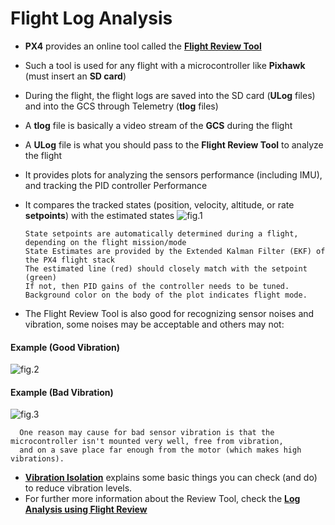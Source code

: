 # Flight Log Analysis

* **PX4** provides an online tool called the [**Flight Review Tool**](https://logs.px4.io/)
* Such a tool is used for any flight with a microcontroller like **Pixhawk** (must insert an **SD card**)
* During the flight, the flight logs are saved into the SD card (**ULog** files) and into the GCS through Telemetry (**tlog** files)
* A **tlog** file is basically a video stream of the **GCS** during the flight
* A **ULog** file is what you should pass to the **Flight Review Tool** to analyze the flight
* It provides plots for analyzing the sensors performance (including IMU), and tracking the PID controller Performance
* It compares the tracked states (position, velocity, altitude, or rate **setpoints**) with the estimated states
![fig.1](https://docs.px4.io/master/assets/flight_log_analysis/flight_review/flight_modes.png)

      State setpoints are automatically determined during a flight, depending on the flight mission/mode
      State Estimates are provided by the Extended Kalman Filter (EKF) of the PX4 flight stack
      The estimated line (red) should closely match with the setpoint (green)
      If not, then PID gains of the controller needs to be tuned.
      Background color on the body of the plot indicates flight mode.
      
* The Flight Review Tool is also good for recognizing sensor noises and vibration, some noises may be acceptable and others may not:
#### Example (Good Vibration)
![fig.2](https://docs.px4.io/master/assets/flight_log_analysis/flight_review/vibrations_good_actuator_controls_fft.png)
#### Example (Bad Vibration)
![fig.3](https://docs.px4.io/master/assets/flight_log_analysis/flight_review/vibrations_landing_gear_actuator_controls_fft.png)

      One reason may cause for bad sensor vibration is that the microcontroller isn't mounted very well, free from vibration,
      and on a save place far enough from the motor (which makes high vibrations).
      
* [**Vibration Isolation**](https://docs.px4.io/master/en/assembly/vibration_isolation.html) explains some basic things you can check (and do) to reduce vibration levels.
* For further more information about the Review Tool, check the [**Log Analysis using Flight Review**](https://docs.px4.io/master/en/log/flight_review.html)
